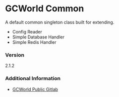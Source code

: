 # GCWorld Common

A default common singleton class built for extending.

  - Config Reader
  - Simple Database Handler
  - Simple Redis Handler

### Version
2.1.2

### Additional Information

* [GCWorld Public Gitlab](https://gitlab.konghack.com/groups/GCWorld)
